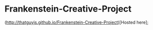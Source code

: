 # Frankenstein-Creative-Project
(http://thatguyjs.github.io/Frankenstein-Creative-Project)[Hosted here];
